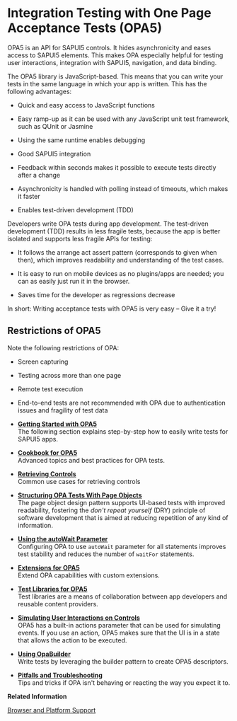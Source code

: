 <!-- loio2696ab50faad458f9b4027ec2f9b884d -->

# Integration Testing with One Page Acceptance Tests \(OPA5\)

OPA5 is an API for SAPUI5 controls. It hides asynchronicity and eases access to SAPUI5 elements. This makes OPA especially helpful for testing user interactions, integration with SAPUI5, navigation, and data binding.

The OPA5 library is JavaScript-based. This means that you can write your tests in the same language in which your app is written. This has the following advantages:

-   Quick and easy access to JavaScript functions

-   Easy ramp-up as it can be used with any JavaScript unit test framework, such as QUnit or Jasmine

-   Using the same runtime enables debugging

-   Good SAPUI5 integration

-   Feedback within seconds makes it possible to execute tests directly after a change

-   Asynchronicity is handled with polling instead of timeouts, which makes it faster

-   Enables test-driven development \(TDD\)


Developers write OPA tests during app development. The test-driven development \(TDD\) results in less fragile tests, because the app is better isolated and supports less fragile APIs for testing:

-   It follows the arrange act assert pattern \(corresponds to given when then\), which improves readability and understanding of the test cases.

-   It is easy to run on mobile devices as no plugins/apps are needed; you can as easily just run it in the browser.

-   Saves time for the developer as regressions decrease


In short: Writing acceptance tests with OPA5 is very easy – Give it a try!



## Restrictions of OPA5

Note the following restrictions of OPA:

-   Screen capturing
-   Testing across more than one page
-   Remote test execution
-   End-to-end tests are not recommended with OPA due to authentication issues and fragility of test data

-   **[Getting Started with OPA5](getting-started-with-opa5-22f175e.md "The following section explains step-by-step how to easily write tests for SAPUI5 apps.")**  
The following section explains step-by-step how to easily write tests for SAPUI5 apps.
-   **[Cookbook for OPA5](cookbook-for-opa5-ce4b180.md "Advanced topics and best practices for OPA tests.")**  
Advanced topics and best practices for OPA tests.
-   **[Retrieving Controls](retrieving-controls-21aeff6.md "Common use cases for retrieving controls")**  
Common use cases for retrieving controls
-   **[Structuring OPA Tests With Page Objects](structuring-opa-tests-with-page-objects-f2f843d.md "The page object design pattern supports UI-based tests with improved readability,
        fostering the don't repeat yourself (DRY) principle of software
        development that is aimed at reducing repetition of any kind of information.")**  
The page object design pattern supports UI-based tests with improved readability, fostering the *don't repeat yourself* \(DRY\) principle of software development that is aimed at reducing repetition of any kind of information.
-   **[Using the autoWait Parameter](using-the-autowait-parameter-fb487ef.md "Configuring OPA to use autoWait parameter for all statements
		improves test stability and reduces the number of waitFor
		statements.")**  
Configuring OPA to use `autoWait` parameter for all statements improves test stability and reduces the number of `waitFor` statements.
-   **[Extensions for OPA5](extensions-for-opa5-9c22d2a.md "Extend OPA capabilities with custom extensions.")**  
Extend OPA capabilities with custom extensions.
-   **[Test Libraries for OPA5](test-libraries-for-opa5-a88a5e5.md "Test libraries are a means of collaboration between app developers and reusable
		content providers.")**  
Test libraries are a means of collaboration between app developers and reusable content providers.
-   **[Simulating User Interactions on Controls](simulating-user-interactions-on-controls-8615a0b.md "OPA5 has a built-in actions parameter that can be used for simulating events. If you use
        an action, OPA5 makes sure that the UI is in a state that allows the action to be
        executed.")**  
OPA5 has a built-in actions parameter that can be used for simulating events. If you use an action, OPA5 makes sure that the UI is in a state that allows the action to be executed.
-   **[Using OpaBuilder](using-opabuilder-952e2c7.md "Write tests by leveraging the builder pattern to create OPA5 descriptors.")**  
Write tests by leveraging the builder pattern to create OPA5 descriptors.
-   **[Pitfalls and Troubleshooting](pitfalls-and-troubleshooting-698f8c0.md "Tips and tricks if OPA isn't behaving or reacting the way you expect it to.")**  
Tips and tricks if OPA isn't behaving or reacting the way you expect it to.

**Related Information**  


[Browser and Platform Support](../02_Read-Me-First/browser-and-platform-support-74b59ef.md "Browser and platform support for the SAPUI5 libraries on iOS, Android, macOS, and Windows platforms.")

